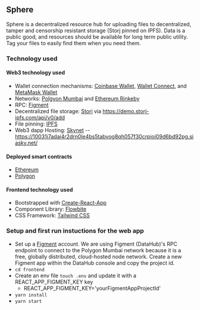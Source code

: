 ## Sphere

Sphere is a decentralized resource hub for uploading files to decentralized, tamper and censorship resistant storage (Storj pinned on IPFS). Data is a public good, and resources should be available for long term public utility. Tag your files to easily find them when you need them.

### Technology used

#### Web3 technology used

- Wallet connection mechanisms: [Coinbase Wallet](https://www.coinbase.com/wallet/developers), [Wallet Connect](https://walletconnect.com/), and [MetaMask Wallet](https://docs.metamask.io/guide/)
- Networks: [Polgyon Mumbai](https://docs.polygon.technology/docs/develop/network-details/network/) and [Ethereum Rinkeby](https://ethereum.org/en/developers/docs/networks/)
- RPC: [Figment](https://datahub.figment.io/)
- Decentralized file storage: [Storj](https://storj.io/) via https://demo.storj-ipfs.com/api/v0/add
- File pinning: [IPFS](https://ipfs.io/)
- Web3 dapp Hosting: [Skynet](https://siasky.net/) -- https://10031i7adai4r2drn0le4bs5tabvog8qh057f30crpioi09d6bd92pg.siasky.net/

#### Deployed smart contracts

- [Ethereum](https://rinkeby.etherscan.io/address/0xebc499c6558C5B843292C208654D25dD1B4C0af5)
- [Polygon](https://mumbai.polygonscan.com/address/0xe92e2c072c0e9a7be958643ac5171fdda9cb7b3e)

#### Frontend technology used

- Bootstrapped with [Create-React-App](https://create-react-app.dev/)
- Component Library: [Flowbite](https://flowbite.com/docs/getting-started/react/)
- CSS Framework: [Tailwind CSS](https://tailwindcss.com/)

### Setup and first run instuctions for the web app

- Set up a [Figment](https://datahub.figment.io/) account. We are using Figment (DataHub)'s RPC endpoint to connect to the Polygon Mumbai network because it is a free, globally distributed, cloud-hosted node network. Create a new Figment app within the DataHub console and copy the project id.
- `cd frontend`
- Create an env file `touch .env` and update it with a REACT_APP_FIGMENT_KEY key
  - REACT_APP_FIGMENT_KEY='yourFigmentAppProjectId'
- `yarn install`
- `yarn start`
